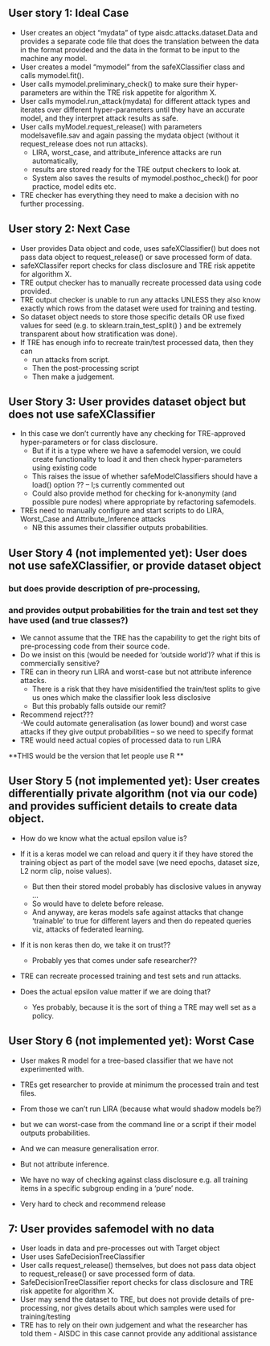 ## User story 1: Ideal Case
- User creates an object “mydata” of type aisdc.attacks.dataset.Data and provides a separate code file that does the translation between the data in the format provided and the data in the format to be input to the machine any model.
- User creates a model “mymodel” from the safeXClassifier class and calls mymodel.fit().
- User calls mymodel.preliminary_check() to make sure their hyper-parameters are within the TRE risk appetite for algorithm X.
- User calls mymodel.run_attack(mydata) for different attack types and iterates over different hyper-parameters until they have an accurate model, and they interpret attack results as safe.
- User calls myModel.request_release() with parameters modelsavefile.sav and  again passing the mydata object (without it request_release does not run attacks).
  - LIRA, worst_case, and attribute_inference attacks are run automatically,
  - results are stored ready for the TRE output checkers to look at.
  - System also saves the results of mymodel.posthoc_check() for poor practice, model edits etc.
- TRE checker has everything they need to make a decision with no further processing.

## User story 2: Next Case
- User provides Data object and code, uses safeXClassifier() but does not pass data object to request_release() or save processed form of data.
- safeXClassifer report checks for class disclosure and TRE risk appetite for algorithm X.
- TRE output checker has to manually recreate processed data using code provided.
- TRE output checker is unable to run any attacks UNLESS they also know exactly which rows from the dataset were used for training and testing.
- So dataset object needs to store those specific details OR use fixed values for seed (e.g. to sklearn.train_test_split() ) and be extremely transparent about how stratification was done).
- If TRE has enough info to recreate train/test processed data, then they can
    -    run attacks from script.
    - Then the post-processing script
    - Then make a judgement.

## User Story 3: User provides dataset object but does not use safeXClassifier
- In this case we don’t currently have any checking for TRE-approved hyper-parameters or for class disclosure.
  - But if it is a type where we have a safemodel version, we could create functionality to load it and then check hyper-parameters using existing code
  - This raises the issue of whether safeModelClassifiers should have a load() option ?? – I;s currently commented out
  - Could also provide method for checking for k-anonymity (and possible pure nodes) where appropriate by refactoring safemodels.
- TREs need to manually configure and start scripts to do LIRA, Worst_Case and Attribute_Inference attacks
   - NB this assumes their classifier outputs probabilities.

## User Story 4 (not implemented yet): User does not use safeXClassifier, or provide dataset object
### but does provide description of pre-processing, 
### and provides output probabilities for the train and test set they have used (and true classes?) 
- We cannot assume that the TRE has the capability to get the right bits of pre-processing code from their source code.  
- Do we insist on this (would be needed for ‘outside world’)? what if this is commercially sensitive?  
- TRE can in theory run LIRA and worst-case but not attribute inference attacks. 
  - There is a risk that they have misidentified the train/test splits to give us ones which make the classifier look less disclosive 
  - But this probably falls outside our remit? 
- Recommend reject???   
-We could automate generalisation (as lower bound) and  worst case attacks if they give output probabilities 
   – so we need to specify format 
- TRE would need actual copies of processed data to run LIRA 

**THIS would be the version that let people use R **

## User Story 5 (not implemented yet):  User creates differentially private algorithm (not via our code) and provides sufficient details to create data object. 
- How do we know what the actual epsilon value is? 
- If it is a keras model we can reload and query it if they have stored the training object as part of the model save (we need epochs, dataset size, L2 norm clip, noise values).    
  -  But then their stored model probably has disclosive values in anyway … 
  -   So would have to delete before release. 
  - And anyway, are keras models safe against attacks that change ‘trainable’ to true for different layers and then do repeated queries viz, attacks of federated learning. 
- If it is non keras then do, we take it on trust?? 
  - Probably yes that comes under safe researcher?? 

- TRE can recreate processed training and test sets and run attacks. 
- Does the actual epsilon value matter if we are doing that? 
   - Yes probably, because it is the sort of thing a TRE may well set as a policy. 

## User Story 6 (not implemented yet): Worst Case
- User makes R model for a tree-based classifier that we have not experimented with.  
- TREs get researcher to provide at minimum the processed train and test files. 

- From those we can’t run LIRA (because what would shadow models be?) 
-  but we can  worst-case from the command line or a script if their model outputs probabilities. 
-  And we can measure generalisation error. 
-  But not attribute inference. 
- We have no way of checking against class disclosure e.g. all training items in a specific subgroup ending in a ‘pure’ node. 

- Very hard to check and recommend release 

## 7: User provides safemodel with no data
- User loads in data and pre-processes out with Target object
- User uses SafeDecisionTreeClassifier
- User calls request_release() themselves, but does not pass data object to request_release() or save processed form of data.
- SafeDecisionTreeClassifier report checks for class disclosure and TRE risk appetite for algorithm X.
- User may send the dataset to TRE, but does not provide details of pre-processing, nor gives details about which samples were used for training/testing
- TRE has to rely on their own judgement and what the researcher has told them - AISDC in this case cannot provide any additional assistance
